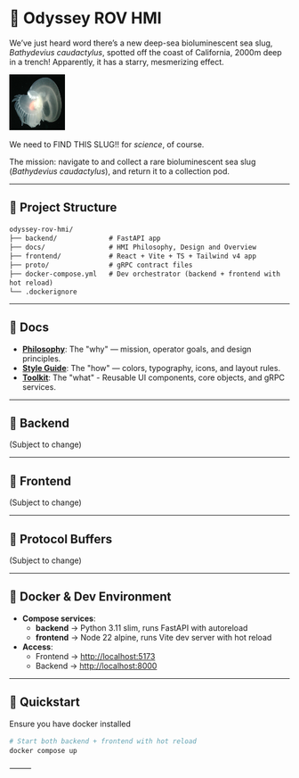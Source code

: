 # 🌊 Odyssey ROV HMI

We’ve just heard word there’s a new deep-sea bioluminescent sea slug, *Bathydevius caudactylus*, spotted off the coast of California, 2000m deep in a trench!
Apparently, it has a starry, mesmerizing effect.

<img src="docs/assets/slug.png" alt="Bathydevius caudactylus" width="100" height="100" />

We need to FIND THIS SLUG!! for *science*, of course.

The mission: navigate to and collect a rare bioluminescent sea slug (*Bathydevius caudactylus*), and return it to a collection pod.  

---

## 📂 Project Structure
```
odyssey-rov-hmi/
├── backend/             # FastAPI app
├── docs/                # HMI Philosophy, Design and Overview
├── frontend/            # React + Vite + TS + Tailwind v4 app
├── proto/               # gRPC contract files
├── docker-compose.yml   # Dev orchestrator (backend + frontend with hot reload)
└── .dockerignore
```
---

## 🔑 Docs

- **[Philosophy](docs/philosophy.md)**: The "why" — mission, operator goals, and design principles.
- **[Style Guide](docs/style-guide.md)**: The "how" — colors, typography, icons, and layout rules.
- **[Toolkit](docs/toolkit.md)**: The "what" - Reusable UI components, core objects, and gRPC services.

---

## 🔑 Backend

(Subject to change)

---

## 🔑 Frontend

(Subject to change)

---

## 🔑 Protocol Buffers

(Subject to change)

---

## 🔑 Docker & Dev Environment

- **Compose services**:  
  - **backend** → Python 3.11 slim, runs FastAPI with autoreload  
  - **frontend** → Node 22 alpine, runs Vite dev server with hot reload  
- **Access**:  
  - Frontend → [http://localhost:5173](http://localhost:5173)  
  - Backend → [http://localhost:8000](http://localhost:8000)  

---

## 🚀 Quickstart
Ensure you have docker installed

```bash
# Start both backend + frontend with hot reload
docker compose up

```
⸻
